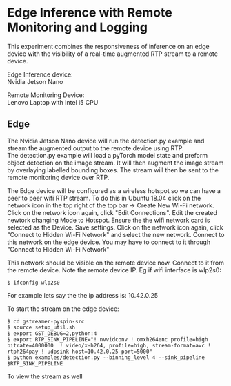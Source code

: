 # Edge Inference with Remote Monitoring and Logging

This experiment combines the responsiveness of inference on an edge device with the visibility of a real-time augmented RTP stream to a remote device.

Edge Inference device:  
Nvidia Jetson Nano  

Remote Monitoring Device:  
Lenovo Laptop with Intel i5 CPU  

## Edge
The Nvidia Jetson Nano device will run the detection.py example and stream the augmented output to the remote device using RTP.  
The detection.py example will load a pyTorch model state and preform object detection on the image stream. It will then augment the image stream by overlaying labelled bounding boxes. The stream will then be sent to the remote monitoring device over RTP.

The Edge device will be configured as a wireless hotspot so we can have a peer to peer wifi RTP stream.
To do this in Ubuntu 18.04 click on the network icon in the top right of the top bar -> Create New Wi-Fi network. 
Click on the network icon again, click "Edit Connections". Edit the created newtork changing Mode to Hotspot. Ensure the the wifi network card is selected as the Device. Save settings.
Click on the network icon again, click "Connect to Hidden Wi-Fi Network" and select the new network.
Connect to this network on the edge device. You may have to connect to it through "Connect to Hidden Wi-Fi Network"

This network should be visible on the remote device now. Connect to it from the remote device. Note the remote device IP. Eg if wifi interface is wlp2s0:  

    $ ifconfig wlp2s0  

For example lets say the the ip address is: 10.42.0.25

To start the stream on the edge device:  

    $ cd gstreamer-pyspin-src
    $ source setup_util.sh
    $ export GST_DEBUG=2,python:4
    $ export RTP_SINK_PIPELINE="! nvvidconv ! omxh264enc profile=high bitrate=4000000  ! video/x-h264, profile=high, stream-format=avc ! rtph264pay ! udpsink host=10.42.0.25 port=5000"
    $ python examples/detection.py --binning_level 4 --sink_pipeline $RTP_SINK_PIPELINE

To view the stream as well 
